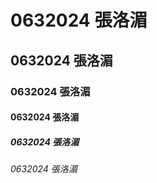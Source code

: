 # 0632024 張洛湄

## 0632024 張洛湄

### 0632024 張洛湄

#### 0632024 張洛湄

##### 0632024 張洛湄

###### 0632024 張洛湄
